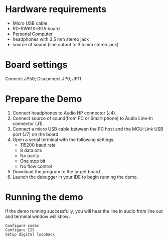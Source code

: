 Hardware requirements
=====================
- Micro USB cable
- RD-RW61X-BGA board
- Personal Computer
- headphones with 3.5 mm stereo jack
- source of sound (line output to 3.5 mm stereo jack)

Board settings
============
Connect JP50; Disconnect JP9, JP11

Prepare the Demo
===============
1.  Connect headphones to Audio HP connector (J4).
2.  Connect source of sound(from PC or Smart phone) to Audio Line-In connector (J1).
3.  Connect a micro USB cable between the PC host and the MCU-Link USB port (J7) on the board
4.  Open a serial terminal with the following settings:
    - 115200 baud rate
    - 8 data bits
    - No parity
    - One stop bit
    - No flow control
5.  Download the program to the target board.
6.  Launch the debugger in your IDE to begin running the demo.

Running the demo
================
If the demo running successfully, you will hear the line in audio from line out and terminal window will show:
~~~~~~~~~~~~~~~~~~~~~~~~~~~~~~~~~~~
Configure codec
Configure I2S
Setup digital loopback
~~~~~~~~~~~~~~~~~~~~~~~~~~~~~~~~~~~
